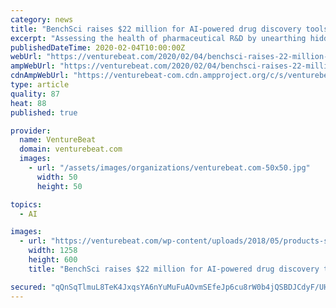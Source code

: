 ```yaml
---
category: news
title: "BenchSci raises $22 million for AI-powered drug discovery tools"
excerpt: "Assessing the health of pharmaceutical R&D by unearthing hidden patterns in procurement data is a task made simpler by AI. At least, that’s the pitch given by David Qixiang Chen, Elvis Wianda, Liran Belenzon, and Tom Leung, who cofounded BenchSci in 2015. The Toronto, Canada-based biotech company taps AI to run experiments that accelerate ..."
publishedDateTime: 2020-02-04T10:00:00Z
webUrl: "https://venturebeat.com/2020/02/04/benchsci-raises-22-million-for-ai-powered-drug-discovery-tools/"
ampWebUrl: "https://venturebeat.com/2020/02/04/benchsci-raises-22-million-for-ai-powered-drug-discovery-tools/amp/"
cdnAmpWebUrl: "https://venturebeat-com.cdn.ampproject.org/c/s/venturebeat.com/2020/02/04/benchsci-raises-22-million-for-ai-powered-drug-discovery-tools/amp/"
type: article
quality: 87
heat: 88
published: true

provider:
  name: VentureBeat
  domain: venturebeat.com
  images:
    - url: "/assets/images/organizations/venturebeat.com-50x50.jpg"
      width: 50
      height: 50

topics:
  - AI

images:
  - url: "https://venturebeat.com/wp-content/uploads/2018/05/products-screenshot-min-e1580583276382.png?fit=1258%2C600&strip=all"
    width: 1258
    height: 600
    title: "BenchSci raises $22 million for AI-powered drug discovery tools"

secured: "qQnSqTlmuL8TeK4JxqsYA6nYuMuFuAOvmSEfeJp6cu8rW0b4jQSBDJCdyF/UH2sQmrH3/xojGCkLCJaUE0UHIWuLKJs7EUHHfEkF0EideaDWqwRjXLNUodwo2m4JpG5i0isG47zP+a3JZ2y628Fgnzov48A3eY/Rn30CrwjrBT3oQFOV6L+GnSGaCsZYKTcZC+YC3Y4oneqbDCF2KSojyy0OhYGaTvfD19oGxmACf+0O83dSNwhnITQPdGsNQqUKGowdBDcOdXnhoRV7ZF4gGPe1Dd7nxKDLvCz2XuY0xZiTyzQQQnquvBiGVKi16mWAxOftkM9KeYRNQPhw0aDrNP0Jy/snWLXvFXdjY7D6YgZwkSYz7vJytbqetL5l7PveAOVkjOT9YgzOYlx1o8UI0mQfkVrWRiMy6fMlq6k6h8boNYpCUOOh+vXNz/DERu0RSUmGH1RUQjPbKkktMrxbKhrL/Lo8nk3DPxPUXQv6eOo=;gfDvC+AHzqJC0DJAc5goMw=="
---
```


